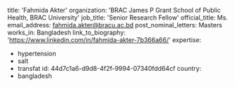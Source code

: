 title: 'Fahmida Akter'
organization: 'BRAC James P Grant School of Public Health, BRAC University'
job_title: 'Senior Research Fellow'
official_title: Ms.
email_address: fahmida.akter@bracu.ac.bd
post_nominal_letters: Masters
works_in: Bangladesh
link_to_biography: 'https://www.linkedin.com/in/fahmida-akter-7b366a66/'
expertise:
  - hypertension
  - salt
  - transfat
id: 44d7c1a6-d9d8-4f2f-9994-07340fdd64cf
country:
  - bangladesh
